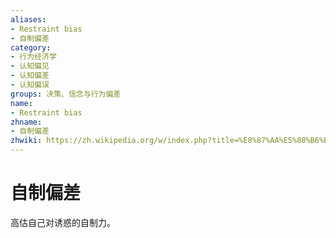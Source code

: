 ```yaml
---
aliases:
- Restraint bias
- 自制偏差
category:
- 行为经济学
- 认知偏见
- 认知偏差
- 认知偏误
groups: 决策、信念与行为偏差
name:
- Restraint bias
zhname:
- 自制偏差
zhwiki: https://zh.wikipedia.org/w/index.php?title=%E8%87%AA%E5%88%B6%E5%81%8F%E8%AA%A4&action=edit&redlink=1
---
```


# 自制偏差

高估自己对诱惑的自制力。
